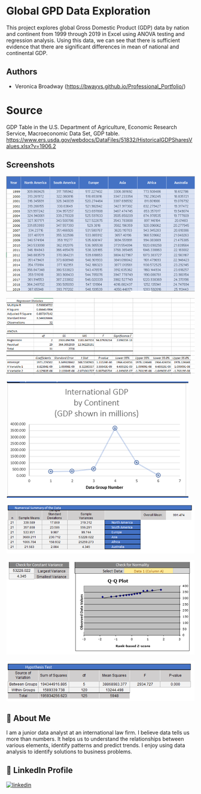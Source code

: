 
# Global GPD Data Exploration
This project explores global Gross Domestic Product (GDP) data by nation and continent from 1999 through 2019 in Excel using ANOVA testing and regression analysis. Using this data, we can see that there is sufficient evidence that there are significant differences in mean of national and continental GDP. 



## Authors

- Veronica Broadway (https://bwayvs.github.io/Professional_Portfolio/)


# Source

GDP Table in the U.S. Department of Agriculture, Economic Research Service, Macroeconomic Data Set, GDP table.
https://www.ers.usda.gov/webdocs/DataFiles/51832/HistoricalGDPSharesValues.xlsx?v=1906.2
## Screenshots

![Raw Data - Continental GDP](https://github.com/bwayvs/GlobalGDP_DataExploration/blob/main/images/Raw%20Data-%20%20ANOVA%20GDP%20project.PNG)

![Regression Analysis - U.S. vs. World GDP](https://github.com/bwayvs/GlobalGDP_DataExploration/blob/main/images/Regression%20Analysis%20Global%20GDP.PNG)

![ANOVA Summary Graph - Continental GDP](https://github.com/bwayvs/GlobalGDP_DataExploration/blob/main/images/Summary%20Graph%20ANOVA%20GDP%20project.PNG)

![ANOVA Numerical Table - Continental GDP](https://github.com/bwayvs/GlobalGDP_DataExploration/blob/main/images/Summary%20Numerical%20Table%20ANOVA%20GDP%20project.PNG)

![Variance and Normality - Continental GDP](https://github.com/bwayvs/GlobalGDP_DataExploration/blob/main/images/Variance%20and%20Normalcy%20ANOVA%20GDP%20project.PNG)

![Hypothesis Testing Results - Continental GDP](https://github.com/bwayvs/GlobalGDP_DataExploration/blob/main/images/Hypothesis%20Testing%20-%20%20ANOVA%20GDP%20project.PNG)
## 🚀 About Me
I am a junior data analyst at an international law firm. I believe data tells us more than numbers. It helps us to understand the relationships between various elements, identify patterns and predict trends. I enjoy using data analysis to identify solutions to business problems. 


## 🔗 LinkedIn Profile
[![linkedin](https://img.shields.io/badge/linkedin-0A66C2?style=for-the-badge&logo=linkedin&logoColor=white)](https://www.linkedin.com/in/veronicabroadway/)


